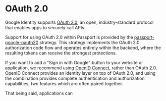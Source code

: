 # OAuth 2.0

Google Identity supports [OAuth 2.0](https://developers.google.com/identity/protocols/oauth2),
an open, industry-standard protocol that enables apps to securely call APIs.

Support for using OAuth 2.0 within Passport is provided by the [passport-google-oauth20](https://www.passportjs.org/packages/passport-google-oauth20/)
strategy.  This strategy implements the OAuth 2.0 authorization code flow and
operates entirely within the backend, where the resulting tokens can receive the
strongest protections.

If you want to add a "Sign in with Google" button to your website or
application, we recommend using [OpenID Connect](../openid-connect/), rather
than OAuth 2.0.  OpenID Connect provides an identity layer on top of OAuth 2.0,
and using the combination provides complete authentication and authorization
capabilities, two features which are often paired together.

That being said, applications can 